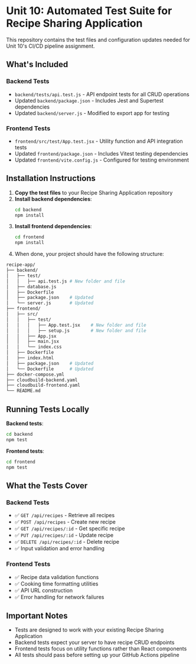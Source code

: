 # Unit 10: Automated Test Suite for Recipe Sharing Application

This repository contains the test files and configuration updates needed for Unit 10's CI/CD pipeline assignment.

## What's Included

### Backend Tests
- `backend/tests/api.test.js` - API endpoint tests for all CRUD operations
- Updated `backend/package.json` - Includes Jest and Supertest dependencies
- Updated `backend/server.js` - Modified to export app for testing

### Frontend Tests  
- `frontend/src/test/App.test.jsx` - Utility function and API integration tests
- Updated `frontend/package.json` - Includes Vitest testing dependencies
- Updated `frontend/vite.config.js` - Configured for testing environment

## Installation Instructions

1. **Copy the test files** to your Recipe Sharing Application repository
2. **Install backend dependencies**:
   ```bash
   cd backend
   npm install
   ```
3. **Install frontend dependencies**:
   ```bash
   cd frontend
   npm install
   ```
4. When done, your project should have the following structure:

```bash
recipe-app/
├── backend/
│   ├── test/
│   │   ├── api.test.js # New folder and file
│   ├── database.js
│   ├── Dockerfile
│   ├── package.json	# Updated
│   └── server.js		# Updated
├── frontend/
│   ├── src/
│   │   ├── test/
│   │   │   ├── App.test.jsx    # New folder and file
│   │   │   ├── setup.js        # New folder and file
│   │   ├── App.jsx
│   │   ├── main.jsx
│   │   └── index.css
│   ├── Dockerfile
│   ├── index.html
│   ├── package.json	# Updated
│   └── Dockerfile	    # Updated
├── docker-compose.yml
├── cloudbuild-backend.yaml
├── cloudbuild-frontend.yaml
└── README.md
```


## Running Tests Locally

**Backend tests**:
```bash
cd backend
npm test
```

**Frontend tests**:
```bash
cd frontend
npm test
```

## What the Tests Cover

### Backend Tests
- ✅ `GET /api/recipes` - Retrieve all recipes
- ✅ `POST /api/recipes` - Create new recipe
- ✅ `GET /api/recipes/:id` - Get specific recipe
- ✅ `PUT /api/recipes/:id` - Update recipe
- ✅ `DELETE /api/recipes/:id` - Delete recipe
- ✅ Input validation and error handling

### Frontend Tests
- ✅ Recipe data validation functions
- ✅ Cooking time formatting utilities
- ✅ API URL construction
- ✅ Error handling for network failures

## Important Notes

- Tests are designed to work with your existing Recipe Sharing Application
- Backend tests expect your server to have recipe CRUD endpoints
- Frontend tests focus on utility functions rather than React components
- All tests should pass before setting up your GitHub Actions pipeline